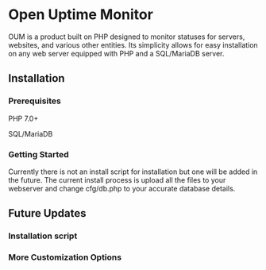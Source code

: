 
# Open Uptime Monitor

OUM is a product built on PHP designed to monitor statuses for servers, websites, and various other entities. Its simplicity allows for easy installation on any web server equipped with PHP and a SQL/MariaDB server.

## Installation

### Prerequisites

PHP 7.0+

SQL/MariaDB

### Getting Started

Currently there is not an install script for installation but one will be added in the future. The current install process is upload all the files to your webserver and change cfg/db.php to your accurate database details.

## Future Updates

### Installation script
### More Customization Options


